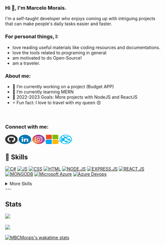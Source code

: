 ### Hi 👋, I'm Marcelo Morais.

I'm a self-taught developer who enjoys coming up with intriguing projects that can make people's daily tasks easier and faster.


### For personal things, I:

- love reading useful materials like coding resources and documentations.
- love the tools related to programing in general
- am motivated to do Open-Source!
- am a traveler.


### About me:

- 🔭 I’m currently working on a project (Budget APP)
- 🌱 I’m currently learning MERN
- 🥅 2022-2023 Goals: More projects with NodeJS and ReactJS
- ⚡ Fun fact: I love to travel with my queen 😍

<br />

### Connect with me:

<a href="https://github.com/MBCMorais" target="_blank">
   <img align="center" src="https://github.com/MBCMorais/MBCMorais/blob/main/src/img/Github.svg" alt="MBCMorais | GitHub" height="30" width="40" />
</a>

<a href="https://www.linkedin.com/in/marcelocmorais/" target="_blank">
   <img align="center" src="https://github.com/MBCMorais/MBCMorais/blob/main/src/img/LinkedIN.svg" alt="MBCMorais | LinkedIn" height="30" width="40" />
</a>

<a href="https://www.instagram.com/marcelobcmorais/" target="_blank">
   <img align="center" src="https://github.com/MBCMorais/MBCMorais/blob/main/src/img/Instagram.svg" alt="MBCMorais | Instagram" height="30" width="40" />
</a>

<a href="https://account.microsoft.com/profile/" target="_blank">
   <img align="center" src="https://github.com/MBCMorais/MBCMorais/blob/main/src/img/Microsoft.svg" alt="MBCMorais | Website" height="30" width="40" />
</a>

<a href="http://example.com/" target="_blank">
   <img align="center" src="https://github.com/MBCMorais/MBCMorais/blob/main/src/img/web-sites-svgrepo-com.svg" alt="MBCMorais | Website" height="30" width="40" />
</a>


## 💼 Skills
[![ C# ](https://img.shields.io/badge/C%23-239120?style=for-the-badge&logo=c-sharp&logoColor=white)](https://learn.microsoft.com/en-us/dotnet/csharp/)
[![ JS ](https://img.shields.io/badge/JavaScript-F7DF1E?style=for-the-badge&logo=javascript&logoColor=black)](https://overapi.com/javascript)
[![ CSS ](https://img.shields.io/badge/C%23-239120?style=for-the-badge&logo=c-sharp&logoColor=white)](https://overapi.com/css)
[![ HTML ](https://img.shields.io/badge/HTML-239120?style=for-the-badge&logo=html5&logoColor=white)](https://overapi.com/html)
[![ NODE.JS ](https://img.shields.io/badge/Node.js-43853D?style=for-the-badge&logo=node.js&logoColor=white)](https://overapi.com/nodejs)
[![ EXPRESS.JS ](https://img.shields.io/badge/Express.js-404D59?style=for-the-badge)](https://overapi.com/express)
[![ REACT.JS ](https://img.shields.io/badge/React-20232A?style=for-the-badge&logo=react&logoColor=61DAFB)](https://reactjs.org/docs/getting-started.html)
[![ MONGODB ](https://img.shields.io/badge/MongoDB-4EA94B?style=for-the-badge&logo=mongodb&logoColor=white)](https://www.mongodb.com/)
[![ Microsoft Azure ](https://img.shields.io/badge/Microsoft_Azure-0089D6?style=for-the-badge&logo=microsoft-azure&logoColor=white)](https://learn.microsoft.com/en-us/azure)
[![ Azure Devops ](https://img.shields.io/badge/Azure_DevOps-0078D7?style=for-the-badge&logo=azure-devops&logoColor=white)](https://azure.microsoft.com/en-us/products/devops)


<details>
<summary>More Skills</summary>
   
[![ NETLIFY ](https://img.shields.io/badge/Netlify-00C7B7?style=for-the-badge&logo=netlify&logoColor=white)](https://www.netlify.com/)
[![ HEROKU ](https://img.shields.io/badge/Heroku-430098?style=for-the-badge&logo=heroku&logoColor=white)](https://www.heroku.com/)
[![ BOOTSTRAP ](https://img.shields.io/badge/Bootstrap-563D7C?style=for-the-badge&logo=bootstrap&logoColor=white)](https://getbootstrap.com/docs/5.0/getting-started/introduction/)
[![ SASS ](https://img.shields.io/badge/Sass-CC6699?style=for-the-badge&logo=sass&logoColor=white)](https://sass-lang.com/documentation/)
[![ GIT ](https://img.shields.io/badge/GIT-E44C30?style=for-the-badge&logo=git&logoColor=white)](https://git-scm.com/docs)
[![ MARKDOWN ](https://img.shields.io/badge/Markdown-000000?style=for-the-badge&logo=markdown&logoColor=white)](https://www.markdownguide.org/basic-syntax/)
[![ STYLED COMPONENTS ](https://img.shields.io/badge/styled--components-DB7093?style=for-the-badge&logo=styled-components&logoColor=white)](https://styled-components.com/docs)
[![ NPM ](https://img.shields.io/badge/Tools-NPM-informational?style=for-the-badge&logo=npm&logoColor=white&color=cb3837)](https://docs.npmjs.com/)
[![ GITHUB ](https://img.shields.io/badge/GitHub-100000?style=for-the-badge&logo=github&logoColor=white)](https://github.com/)
[![ Microsoft Excel ](https://img.shields.io/badge/Microsoft_Excel-217346?style=for-the-badge&logo=microsoft-excel&logoColor=white)](https://support.microsoft.com/en-us/excel)

</details>
---

## Stats

<div align="left">
   <picture>
  <source 
    srcset="https://github-readme-stats.vercel.app/api?username=MBCMorais&show_icons=true&theme=dark"
    media="(prefers-color-scheme: dark)"
  />
  <source
    srcset="https://github-readme-stats.vercel.app/api?username=MBCMorais&show_icons=true"
    media="(prefers-color-scheme: light), (prefers-color-scheme: no-preference)"
  />
  <img src="https://github-readme-stats.vercel.app/api?username=MBCMorais&show_icons=true" />
  </picture>
</div>

<br/>

<div align="left">
   <picture>
  <source 
    srcset="https://github-readme-stats.vercel.app/api/top-langs/?username=MBCMorais&show_icons=true&theme=dark&text_color=78FE96&"
    media="(prefers-color-scheme: dark)"
  />
  <source
    srcset="https://github-readme-stats.vercel.app/api/top-langs/?username=MBCMorais&show_icons=true&"
    media="(prefers-color-scheme: light), (prefers-color-scheme: no-preference)"
  />
  <img src="https://github-readme-stats.vercel.app/api/top-langs/?username=MBCMorais&show_icons=true" />
  </picture>
</div>


[![MBCMorais's wakatime stats](https://github-readme-stats.vercel.app/api/wakatime?username=@MMorais)](https://github.com/anuraghazra/github-readme-stats)

